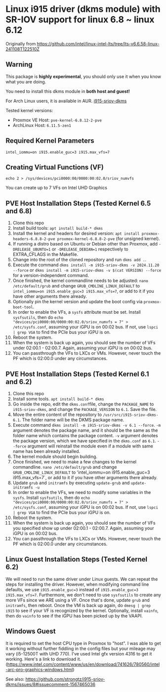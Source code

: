 # Linux i915 driver (dkms module) with SR-IOV support for linux 6.8 ~ linux 6.12

Originally from https://github.com/intel/linux-intel-lts/tree/lts-v6.6.58-linux-241108T122510Z


## Warning

This package is **highly experimental**, you should only use it when you know what you are doing.

You need to install this dkms module in **both host and guest!**

For Arch Linux users, it is available in AUR. [i915-sriov-dkms](https://aur.archlinux.org/packages/i915-sriov-dkms-git)

Tested kernel versions: 

* Proxmox VE Host: `pve-kernel-6.8.12-2-pve`
* ArchLinux Host: `6.11.5-zen1`

## Required Kernel Parameters
```
intel_iommu=on i915.enable_guc=3 i915.max_vfs=7
```

## Creating Virtual Functions (VF)

```
echo 2 > /sys/devices/pci0000:00/0000:00:02.0/sriov_numvfs
```

You can create up to 7 VFs on Intel UHD Graphics 

## PVE Host Installation Steps (Tested Kernel 6.5 and 6.8)
1. Clone this repo
1. Install build tools: `apt install build-* dkms`
1. Install the kernel and headers for desired version: `apt install proxmox-headers-6.8.8-2-pve proxmox-kernel-6.8.8-2-pve` (for unsigned kernel).
1. If running a distro based on Ubuntu or Debian other than Proxmox, add `-DRELEASE_UBUNTU=1` or `-DRELEASE_DEBIAN=1` respectively to EXTRA_CFLAGS in the Makefile. 
1. Change into the root of the cloned repository and run `dkms add .`.
1. Execute the command `dkms install -m i915-sriov-dkms -v 2024.11.20 --force` or `dkms install -m i915-sriov-dkms -v $(cat VERSION) --force` for a version-independent command.
1. Once finished, the kernel commandline needs to be adjusted: `nano /etc/default/grub` and change `GRUB_CMDLINE_LINUX_DEFAULT` to `intel_iommu=on i915.enable_guc=3 i915.max_vfs=7`, or add to it if you have other arguments there already.
1. Optionally pin the kernel version and update the boot config via `proxmox-boot-tool`.
1. In order to enable the VFs, a `sysfs` attribute must be set. Install `sysfsutils`, then do `echo "devices/pci0000:00/0000:00:02.0/sriov_numvfs = 7" > /etc/sysfs.conf`, assuming your iGPU is on 00:02 bus. If not, use `lspci | grep VGA` to find the PCIe bus your iGPU is on.
1. Reboot the system.
1. When the system is back up again, you should see the number of VFs under 02:00.1 - 02:00.7. Again, assuming your iGPU is on 00:02 bus.
1. You can passthrough the VFs to LXCs or VMs. However, never touch the PF which is 02:00.0 under any circumstances.

## PVE Host Installation Steps (Tested Kernel 6.1 and 6.2) 
1. Clone this repo
1. Install some tools. `apt install build-* dkms`
1. Go inside the repo, edit the `dkms.conf`file, change the `PACKAGE_NAME` to `i915-sriov-dkms`, and change the `PACKAGE_VERSION` to `6.1`. Save the file.
1. Move the entire content of the repository to `/usr/src/i915-sriov-dkms-6.1`. The folder name will be the DKMS package name.
1. Execute command `dkms install -m i915-sriov-dkms -v 6.1 --force`. `-m` argument denotes the package name, and it should be the same as the folder name which contains the package content. `-v` argument denotes the package version, which we have specified in the `dkms.conf` as `6.1`. `--force` argument will reinstall the module even if a module with same name has been already installed.
1. The kernel module should begin building.
1. Once finished, we need to make a few changes to the kernel commandline. `nano /etc/default/grub` and change `GRUB_CMDLINE_LINUX_DEFAULT` to 'intel_iommu=on i915.enable_guc=3 i915.max_vfs=7`, or add to it if you have other arguments there already.
1. Update `grub` and `initramfs` by executing `update-grub` and `update-initramfs -u`
1. In order to enable the VFs, we need to modify some variables in the `sysfs`. Install `sysfsutils`, then do `echo "devices/pci0000:00/0000:00:02.0/sriov_numvfs = 7" > /etc/sysfs.conf`, assuming your iGPU is on 00:02 bus. If not, use `lspci | grep VGA` to find the PCIe bus your iGPU is on.
1. Reboot the system.
1. When the system is back up again, you should see the number of VFs you specified show up under 02:00.1 - 02:00.7. Again, assuming your iGPU is on 00:02 bus.
1. You can passthrough the VFs to LXCs or VMs. However, never touch the PF which is 02:00.0 under any circumstances.

## Linux Guest Installation Steps (Tested Kernel 6.2)
We will need to run the same driver under Linux guests. We can repeat the steps for installing the driver. However, when modifying command line defaults, we use `i915.enable_guc=3` instead of `i915.enable_guc=3 i915.max_vfs=7`. Furthermore, we don't need to use `sysfsutils` to create any more VFs since we ARE using a VF.
Once that's done, update `grub` and `initramfs`, then reboot. Once the VM is back up again, do `dmesg | grep i915` to see if your VF is recognized by the kernel.
Optionally, install `vainfo`, then do `vainfo` to see if the iGPU has been picked up by the VAAPI.
## Windows Guest
It is required to set the host CPU type in Proxmox to "host". I was able to get it working without further fiddling in the config files but your mileage may vary (i5-12500T with UHD 770).
I've used Intel gfx version 4316 to get it working. Here's a link to download it.
(https://www.intel.com/content/www/us/en/download/741626/780560/intel-arc-pro-graphics-windows.html)

See also: https://github.com/strongtz/i915-sriov-dkms/issues/8#issuecomment-1567465036

